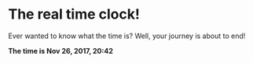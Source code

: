 # The real time clock!

Ever wanted to know what the time is? Well, your journey is about to end!

**The time is Nov 26, 2017, 20:42**